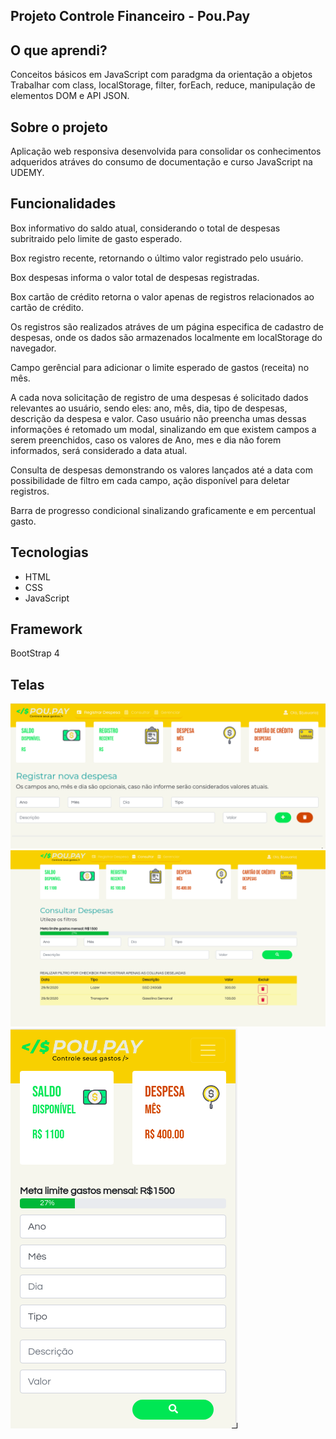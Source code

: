 ## Projeto Controle Financeiro - Pou.Pay

## O que aprendi? 

Conceitos básicos em JavaScript com paradgma da orientação a objetos
Trabalhar com class, localStorage, filter, forEach, reduce, manipulação de elementos DOM e API JSON.

## Sobre o projeto
Aplicação web responsiva desenvolvida para consolidar os conhecimentos adqueridos atráves do consumo de documentação e curso JavaScript na UDEMY.

## Funcionalidades

<p>Box informativo do saldo atual, considerando o total de despesas subritraido pelo limite de gasto esperado.</p>
<p>Box registro recente, retornando o último valor registrado pelo usuário.</p>
<p>Box despesas informa o valor total de despesas registradas.</p>
<p>Box cartão de crédito retorna o valor apenas de registros relacionados ao cartão de crédito.</p>

Os registros são realizados atráves de um página especifica de cadastro de despesas, onde os dados são armazenados localmente em localStorage do navegador.

Campo gerêncial para adicionar o limite esperado de gastos (receita) no mês.

A cada nova solicitação de registro de uma despesas é solicitado dados relevantes ao usuário, sendo eles: ano, mês, dia, tipo de despesas, descrição da despesa e valor. Caso usuário não preencha umas dessas informações é retomado um modal, sinalizando em que existem campos a serem preenchidos, caso os valores de Ano, mes e dia não forem informados, será considerado a data atual.

Consulta de despesas demonstrando os valores lançados até a data com possibilidade de filtro em cada campo, ação disponível para deletar registros.

Barra de progresso condicional sinalizando graficamente e em percentual gasto.

## Tecnologias
<ul>
  <li>HTML</li>
  <li>CSS</li>
  <li>JavaScript</li>
</ul>

## Framework
BootStrap 4

## Telas
<img src="https://raw.githubusercontent.com/renatoabatista/pou.pay/master/screen/01.png">
<img src="https://raw.githubusercontent.com/renatoabatista/pou.pay/master/screen/02.png">
<img src="https://raw.githubusercontent.com/renatoabatista/pou.pay/master/screen/03.png">
